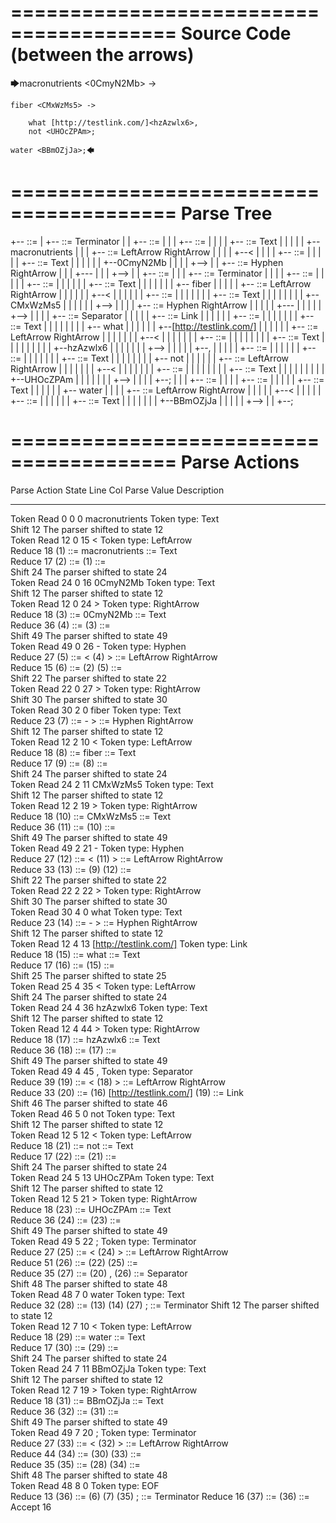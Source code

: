 ========================================
Source Code (between the arrows)
========================================

🡆macronutrients <0CmyN2Mb> ->

    fiber <CMxWzMs5> ->

        what [http://testlink.com/]<hzAzwlx6>,
        not <UHOcZPAm>;
    
    water <BBmOZjJa>;🡄

========================================
Parse Tree
========================================

+--<scripture> ::= <expression>
|  +--<expression> ::= <item> <producer> <item-or-expression-list> Terminator
|  |  +--<item> ::= <text> <tag>
|  |  |  +--<text> ::= <text-chunk>
|  |  |  |  +--<text-chunk> ::= Text
|  |  |  |  |  +--macronutrients 
|  |  |  +--<tag> ::= LeftArrow <text> RightArrow
|  |  |  |  +--<
|  |  |  |  +--<text> ::= <text-chunk>
|  |  |  |  |  +--<text-chunk> ::= Text
|  |  |  |  |  |  +--0CmyN2Mb
|  |  |  |  +-->
|  |  +--<producer> ::= Hyphen RightArrow
|  |  |  +---
|  |  |  +-->
|  |  +--<item-or-expression-list> ::= <expression> <item>
|  |  |  +--<expression> ::= <item> <producer> <item-or-expression-list> Terminator
|  |  |  |  +--<item> ::= <text> <tag>
|  |  |  |  |  +--<text> ::= <text-chunk>
|  |  |  |  |  |  +--<text-chunk> ::= Text
|  |  |  |  |  |  |  +--    fiber 
|  |  |  |  |  +--<tag> ::= LeftArrow <text> RightArrow
|  |  |  |  |  |  +--<
|  |  |  |  |  |  +--<text> ::= <text-chunk>
|  |  |  |  |  |  |  +--<text-chunk> ::= Text
|  |  |  |  |  |  |  |  +--CMxWzMs5
|  |  |  |  |  |  +-->
|  |  |  |  +--<producer> ::= Hyphen RightArrow
|  |  |  |  |  +---
|  |  |  |  |  +-->
|  |  |  |  +--<item-or-expression-list> ::= <item> Separator <item>
|  |  |  |  |  +--<item> ::= <text> Link <tag>
|  |  |  |  |  |  +--<text> ::= <text-chunk>
|  |  |  |  |  |  |  +--<text-chunk> ::= Text
|  |  |  |  |  |  |  |  +--        what 
|  |  |  |  |  |  +--[http://testlink.com/]
|  |  |  |  |  |  +--<tag> ::= LeftArrow <text> RightArrow
|  |  |  |  |  |  |  +--<
|  |  |  |  |  |  |  +--<text> ::= <text-chunk>
|  |  |  |  |  |  |  |  +--<text-chunk> ::= Text
|  |  |  |  |  |  |  |  |  +--hzAzwlx6
|  |  |  |  |  |  |  +-->
|  |  |  |  |  +--,
|  |  |  |  |  +--<item> ::= <text> <tag>
|  |  |  |  |  |  +--<text> ::= <text-chunk>
|  |  |  |  |  |  |  +--<text-chunk> ::= Text
|  |  |  |  |  |  |  |  +--        not 
|  |  |  |  |  |  +--<tag> ::= LeftArrow <text> RightArrow
|  |  |  |  |  |  |  +--<
|  |  |  |  |  |  |  +--<text> ::= <text-chunk>
|  |  |  |  |  |  |  |  +--<text-chunk> ::= Text
|  |  |  |  |  |  |  |  |  +--UHOcZPAm
|  |  |  |  |  |  |  +-->
|  |  |  |  +--;
|  |  |  +--<item> ::= <text> <tag>
|  |  |  |  +--<text> ::= <text-chunk>
|  |  |  |  |  +--<text-chunk> ::= Text
|  |  |  |  |  |  +--    water 
|  |  |  |  +--<tag> ::= LeftArrow <text> RightArrow
|  |  |  |  |  +--<
|  |  |  |  |  +--<text> ::= <text-chunk>
|  |  |  |  |  |  +--<text-chunk> ::= Text
|  |  |  |  |  |  |  +--BBmOZjJa
|  |  |  |  |  +-->
|  |  +--;


========================================
Parse Actions
========================================

Parse Action      State    Line     Col   Parse Value                                  Description                                                            
---------------   -----   -----   -----   ------------------------------------------   -----------------------------------------------------------------------
Token Read            0       0       0   macronutrients                               Token type: Text                                                       
Shift                12                                                                The parser shifted to state 12                                         
Token Read           12       0      15   <                                            Token type: LeftArrow                                                  
Reduce               18                   (1) ::= macronutrients                       <text-chunk> ::= Text                                                  
Reduce               17                   (2) ::= (1)                                  <text> ::= <text-chunk>                                                
Shift                24                                                                The parser shifted to state 24                                         
Token Read           24       0      16   0CmyN2Mb                                     Token type: Text                                                       
Shift                12                                                                The parser shifted to state 12                                         
Token Read           12       0      24   >                                            Token type: RightArrow                                                 
Reduce               18                   (3) ::= 0CmyN2Mb                             <text-chunk> ::= Text                                                  
Reduce               36                   (4) ::= (3)                                  <text> ::= <text-chunk>                                                
Shift                49                                                                The parser shifted to state 49                                         
Token Read           49       0      26   -                                            Token type: Hyphen                                                     
Reduce               27                   (5) ::= < (4) >                              <tag> ::= LeftArrow <text> RightArrow                                  
Reduce               15                   (6) ::= (2) (5)                              <item> ::= <text> <tag>                                                
Shift                22                                                                The parser shifted to state 22                                         
Token Read           22       0      27   >                                            Token type: RightArrow                                                 
Shift                30                                                                The parser shifted to state 30                                         
Token Read           30       2       0       fiber                                    Token type: Text                                                       
Reduce               23                   (7) ::= - >                                  <producer> ::= Hyphen RightArrow                                       
Shift                12                                                                The parser shifted to state 12                                         
Token Read           12       2      10   <                                            Token type: LeftArrow                                                  
Reduce               18                   (8) ::=     fiber                            <text-chunk> ::= Text                                                  
Reduce               17                   (9) ::= (8)                                  <text> ::= <text-chunk>                                                
Shift                24                                                                The parser shifted to state 24                                         
Token Read           24       2      11   CMxWzMs5                                     Token type: Text                                                       
Shift                12                                                                The parser shifted to state 12                                         
Token Read           12       2      19   >                                            Token type: RightArrow                                                 
Reduce               18                   (10) ::= CMxWzMs5                            <text-chunk> ::= Text                                                  
Reduce               36                   (11) ::= (10)                                <text> ::= <text-chunk>                                                
Shift                49                                                                The parser shifted to state 49                                         
Token Read           49       2      21   -                                            Token type: Hyphen                                                     
Reduce               27                   (12) ::= < (11) >                            <tag> ::= LeftArrow <text> RightArrow                                  
Reduce               33                   (13) ::= (9) (12)                            <item> ::= <text> <tag>                                                
Shift                22                                                                The parser shifted to state 22                                         
Token Read           22       2      22   >                                            Token type: RightArrow                                                 
Shift                30                                                                The parser shifted to state 30                                         
Token Read           30       4       0           what                                 Token type: Text                                                       
Reduce               23                   (14) ::= - >                                 <producer> ::= Hyphen RightArrow                                       
Shift                12                                                                The parser shifted to state 12                                         
Token Read           12       4      13   [http://testlink.com/]                       Token type: Link                                                       
Reduce               18                   (15) ::=         what                        <text-chunk> ::= Text                                                  
Reduce               17                   (16) ::= (15)                                <text> ::= <text-chunk>                                                
Shift                25                                                                The parser shifted to state 25                                         
Token Read           25       4      35   <                                            Token type: LeftArrow                                                  
Shift                24                                                                The parser shifted to state 24                                         
Token Read           24       4      36   hzAzwlx6                                     Token type: Text                                                       
Shift                12                                                                The parser shifted to state 12                                         
Token Read           12       4      44   >                                            Token type: RightArrow                                                 
Reduce               18                   (17) ::= hzAzwlx6                            <text-chunk> ::= Text                                                  
Reduce               36                   (18) ::= (17)                                <text> ::= <text-chunk>                                                
Shift                49                                                                The parser shifted to state 49                                         
Token Read           49       4      45   ,                                            Token type: Separator                                                  
Reduce               39                   (19) ::= < (18) >                            <tag> ::= LeftArrow <text> RightArrow                                  
Reduce               33                   (20) ::= (16) [http://testlink.com/] (19)    <item> ::= <text> Link <tag>                                           
Shift                46                                                                The parser shifted to state 46                                         
Token Read           46       5       0           not                                  Token type: Text                                                       
Shift                12                                                                The parser shifted to state 12                                         
Token Read           12       5      12   <                                            Token type: LeftArrow                                                  
Reduce               18                   (21) ::=         not                         <text-chunk> ::= Text                                                  
Reduce               17                   (22) ::= (21)                                <text> ::= <text-chunk>                                                
Shift                24                                                                The parser shifted to state 24                                         
Token Read           24       5      13   UHOcZPAm                                     Token type: Text                                                       
Shift                12                                                                The parser shifted to state 12                                         
Token Read           12       5      21   >                                            Token type: RightArrow                                                 
Reduce               18                   (23) ::= UHOcZPAm                            <text-chunk> ::= Text                                                  
Reduce               36                   (24) ::= (23)                                <text> ::= <text-chunk>                                                
Shift                49                                                                The parser shifted to state 49                                         
Token Read           49       5      22   ;                                            Token type: Terminator                                                 
Reduce               27                   (25) ::= < (24) >                            <tag> ::= LeftArrow <text> RightArrow                                  
Reduce               51                   (26) ::= (22) (25)                           <item> ::= <text> <tag>                                                
Reduce               35                   (27) ::= (20) , (26)                         <item-or-expression-list> ::= <item> Separator <item>                  
Shift                48                                                                The parser shifted to state 48                                         
Token Read           48       7       0       water                                    Token type: Text                                                       
Reduce               32                   (28) ::= (13) (14) (27) ;                    <expression> ::= <item> <producer> <item-or-expression-list> Terminator
Shift                12                                                                The parser shifted to state 12                                         
Token Read           12       7      10   <                                            Token type: LeftArrow                                                  
Reduce               18                   (29) ::=     water                           <text-chunk> ::= Text                                                  
Reduce               17                   (30) ::= (29)                                <text> ::= <text-chunk>                                                
Shift                24                                                                The parser shifted to state 24                                         
Token Read           24       7      11   BBmOZjJa                                     Token type: Text                                                       
Shift                12                                                                The parser shifted to state 12                                         
Token Read           12       7      19   >                                            Token type: RightArrow                                                 
Reduce               18                   (31) ::= BBmOZjJa                            <text-chunk> ::= Text                                                  
Reduce               36                   (32) ::= (31)                                <text> ::= <text-chunk>                                                
Shift                49                                                                The parser shifted to state 49                                         
Token Read           49       7      20   ;                                            Token type: Terminator                                                 
Reduce               27                   (33) ::= < (32) >                            <tag> ::= LeftArrow <text> RightArrow                                  
Reduce               44                   (34) ::= (30) (33)                           <item> ::= <text> <tag>                                                
Reduce               35                   (35) ::= (28) (34)                           <item-or-expression-list> ::= <expression> <item>                      
Shift                48                                                                The parser shifted to state 48                                         
Token Read           48       8       0                                                Token type: EOF                                                        
Reduce               13                   (36) ::= (6) (7) (35) ;                      <expression> ::= <item> <producer> <item-or-expression-list> Terminator
Reduce               16                   (37) ::= (36)                                <scripture> ::= <expression>                                           
Accept               16                                                                                                                                       


